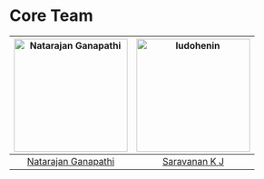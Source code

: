 # Core Team

[<img alt="Natarajan Ganapathi" src="https://avatars2.githubusercontent.com/u/9244766?v=4&s=200" width="200">](https://github.com/natarajanmca11) |[<img alt="ludohenin" src="https://avatars2.githubusercontent.com/u/8859952?s=400&v=4&s=200" width="200">](https://github.com/saravanakj) |
:---: |:---: |
[Natarajan Ganapathi](https://github.com/natarajanmca11) |[Saravanan K J](https://github.com/saravanakj) |